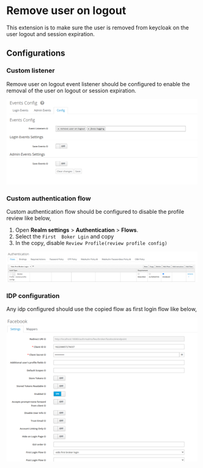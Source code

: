 # Remove user on logout

This extension is to make sure the user is removed from keycloak on the user logout and session expiration.

## Configurations

### Custom listener

Remove user on logout event listener should be configured to enable the removal of the user on logout or session expiration.

<img src="listener-config.png" width="500" />

### Custom authentication flow

Custom authentication flow should be configured to disable the profile review like below,

1. Open **Realm settings**  > **Authentication** > **Flows**.
2. Select the `First  Boker Lgin` and copy
3. In the copy, disable `Review Profile(review profile config)`

<img src="authentication-flow.png" width="500" /> 

### IDP configuration

Any idp configured should use the copied flow as first login flow like below,

<img src="idp-config.png" width="500" /> 